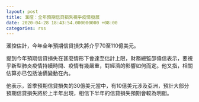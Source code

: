 ```yaml
---
layout: post
title: 滙控：全年預期信貸損失視乎疫情發展
date: 2020-04-28 18:43:54.000000000 +08:00
categories: rss
---
```


滙控估計，今年全年預期信貸損失將介乎70至110億美元。

提到今年預期信貸損失在甚麼情形下會達至估計上限，財務總監邵偉信表示，要視乎新型肺炎疫情持續時間、疫情有幾嚴重，對經濟的影響如何而定。他又指，相關估算亦已包括油價變動在內。

他表示，首季預期信貸損失的30億美元當中，有10億美元涉及亞洲，預計大部分預期信貸損失將於上半年出現，相信下半年的信貸損失預期會較為明朗。
